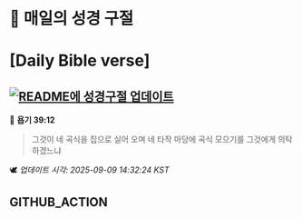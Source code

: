 # 🙏 매일의 성경 구절
# [Daily Bible verse]
## [![README에 성경구절 업데이트](https://github.com/DONGSUKA/first_test/actions/workflows/update-readme-bible.yml/badge.svg)](https://github.com/DONGSUKA/first_test/actions/workflows/update-readme-bible.yml)
<!-- START_BIBLE_VERSE -->
📖 **욥기 39:12**
> 그것이 네 곡식을 집으로 실어 오며 네 타작 마당에 곡식 모으기를 그것에게 의탁하겠느냐

🕊️ _업데이트 시각: 2025-09-09 14:32:24 KST_
  <!-- END_BIBLE_VERSE -->
## GITHUB_ACTION
